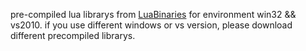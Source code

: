 pre-compiled lua librarys from [LuaBinaries](http://luabinaries.sourceforge.net/) for environment win32 && vs2010. if you use different windows or vs version, please download different precompiled librarys.


